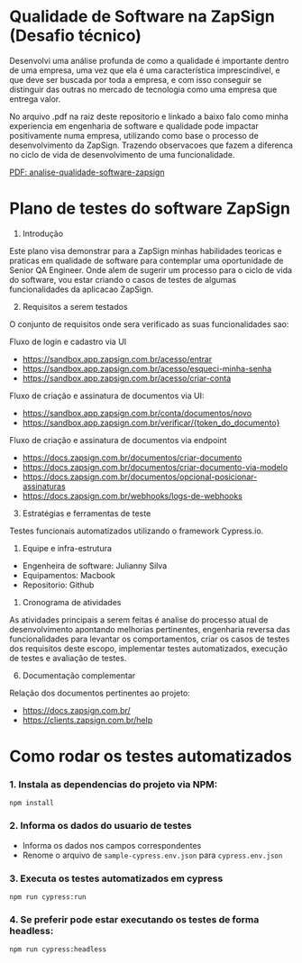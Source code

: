 # Qualidade de Software na ZapSign (Desafio técnico)

Desenvolvi uma análise profunda de como a qualidade é importante dentro de uma empresa, uma vez que ela é uma característica imprescindível, e que deve ser buscada por toda a empresa, e com isso conseguir se distinguir das outras no mercado de tecnologia como uma empresa que entrega valor.

No arquivo .pdf na raiz deste repositorio e linkado a baixo falo como minha experiencia em engenharia de software e qualidade pode impactar positivamente numa empresa, utilizando como base o processo de desenvolvimento da ZapSign. Trazendo observacoes que fazem a diferenca no ciclo de vida de desenvolvimento de uma funcionalidade.

[PDF: analise-qualidade-software-zapsign](analise-qualidade-software-zapsign.pdf)

# Plano de testes do software ZapSign

1. Introdução

Este plano visa demonstrar para a ZapSign minhas habilidades teoricas e praticas em qualidade de software para contemplar uma oportunidade de Senior QA Engineer. Onde alem de sugerir um processo para o ciclo de vida do software, vou estar criando o casos de testes de algumas funcionalidades da aplicacao ZapSign.

2. Requisitos a serem testados

O conjunto de requisitos onde sera verificado as suas funcionalidades sao:

Fluxo de login e cadastro via UI
- https://sandbox.app.zapsign.com.br/acesso/entrar
- https://sandbox.app.zapsign.com.br/acesso/esqueci-minha-senha
- https://sandbox.app.zapsign.com.br/acesso/criar-conta

Fluxo de criação e assinatura de documentos via UI:
- https://sandbox.app.zapsign.com.br/conta/documentos/novo
- https://sandbox.app.zapsign.com.br/verificar/{token_do_documento}

Fluxo de criação e assinatura de documentos via endpoint
- https://docs.zapsign.com.br/documentos/criar-documento
- https://docs.zapsign.com.br/documentos/criar-documento-via-modelo
- https://docs.zapsign.com.br/documentos/opcional-posicionar-assinaturas
- https://docs.zapsign.com.br/webhooks/logs-de-webhooks

3. Estratégias e ferramentas de teste

Testes funcionais automatizados utilizando o framework Cypress.io.

1. Equipe e infra-estrutura

- Engenheira de software: Julianny Silva
- Equipamentos: Macbook
- Repositorio: Github

1. Cronograma de atividades

As atividades principais a serem feitas é analise do processo atual de desenvolvimento apontando melhorias pertinentes, engenharia reversa das funcionalidades para levantar os comportamentos, criar os casos de testes dos requisitos deste escopo, implementar testes automatizados, execução de testes e avaliação de testes.

6. Documentação complementar

Relação dos documentos pertinentes ao projeto:
- https://docs.zapsign.com.br/
- https://clients.zapsign.com.br/help

# Como rodar os testes automatizados

### 1. Instala as dependencias do projeto via NPM:
```
npm install
```

### 2. Informa os dados do usuario de testes

- Informa os dados nos campos correspondentes
- Renome o arquivo de `sample-cypress.env.json` para `cypress.env.json`

### 3. Executa os testes automatizados em cypress
```
npm run cypress:run
```

### 4. Se preferir pode estar executando os testes de forma headless:
```
npm run cypress:headless
```